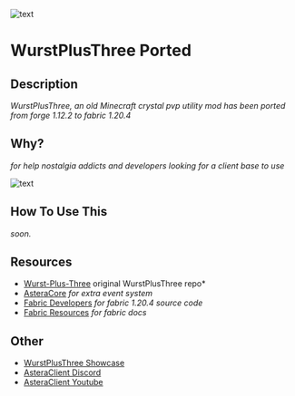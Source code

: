 ![text](https://avatars.githubusercontent.com/u/84509920?s=280&v=4)

# WurstPlusThree Ported
## Description
*WurstPlusThree, an old Minecraft crystal pvp utility mod has been ported from forge 1.12.2 to fabric 1.20.4*
## Why?
*for help nostalgia addicts and developers looking for a client base to use*

![text](https://media.discordapp.net/attachments/1290680725397573664/1320408953741508679/resim.png?ex=67697e2a&is=67682caa&hm=9f8919756255306e8ba3645170d2fd1dc14b87dc9aedc02d27818588c40f530e&=&format=webp&quality=lossless)
## How To Use This
*soon.*
## Resources
- [Wurst-Plus-Three](https://github.com/WurstPlus/wurst-plus-three) original WurstPlusThree repo*
- [AsteraCore](https://github.com/TeamAstera/AsteraCore) *for extra event system*
- [Fabric Developers](https://fabricmc.net/develop/) *for fabric 1.20.4 source code*
- [Fabric Resources](https://docs.fabricmc.net/) *for fabric docs*
## Other
- [WurstPlusThree Showcase](https://youtu.be/PMEWznMMC2Q?si=b8xLLhmf2QQb5SVd)
- [AsteraClient Discord](https://discord.gg/NYjDPvay3z)
- [AsteraClient Youtube](https://www.youtube.com/@asteraclientdevelopment)
